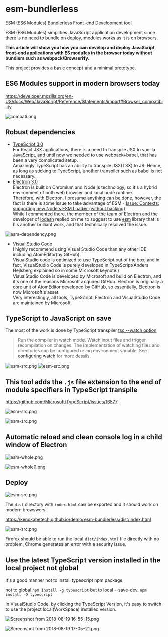 
# esm-bundlerless

ESM (ES6 Modules) Bundlerless Front-end Development tool

ESM (ES6 Modules)  simplifies JavaScript application development since there is no need to bundle on deploy, modules works as it is on browsers.

**This article will show you how you can develop and deploy JavaScript front-end applications with ES modules in the browser today without bundlers such as webpack/Browserify.**

This project provides a basic concept and a minimal prototype.


## ES6 Modules support in modern browsers today
https://developer.mozilla.org/en-US/docs/Web/JavaScript/Reference/Statements/import#Browser_compatibility

![compati.png](https://kenokabetech.github.io/img/ts-react-electron/compati.png)

## Robust dependencies

- [TypeScript 3.0](https://www.typescriptlang.org/)  
For React JSX applications, there is a need to transpile JSX to vanilla JavaScript, and until now we needed to use webpack+babel, that has been a very complicated setup.  
Amazingly TypeScript has an ability to transpile JSX(TSX) to JS.  Hence, as long as sticking to TypeScript, another transpiler such as babel is not necessary.  
- [Electron 3.0](https://electronjs.org/)  
Electron is built on Chromium and Node.js technology, so it's a hybrid environment of both web browser and local node runtime.  
Therefore, with Electron, I presume anything can be done, however, the fact is there is some issue to take advantage of ESM - [Issue: Contexts: supporting new Node's ESM Loader (without hacking)](https://github.com/electron/node/issues/33)  
While I commented there, the member of the team of Electron and the developer of [lodash](https://www.npmjs.com/package/lodash) replied on me to suggest to use [esm](https://www.npmjs.com/package/esm) library that is his another brilliant work, and that technically resolved the issue.  

![esm-dependency.png](https://kenokabetech.github.io/img/ts-react-electron/esm-dependency.png)

- [Visual Studio Code ](https://code.visualstudio.com/)  
I highly recommend using Visual Studio Code than any other IDE including AtomEditor(by GitHub).  
VisualStudio code is optimized to use TypeScript out of the box, and in fact, VisualStudio Code is purely developed in TypeScript(Anders Hejlsberg explained so in some Microsoft keynote.)    
VisualStudio Code is developed by Microsoft and build on Electron, and it's one of the reasons Microsoft acquired GitHub. Electron is originally a core unit of AtomEditor developed by GitHub, so essentially, Electron is now Microsoft's asset.  
Very interestingly, all tools, TypeScript, Electron and VisualStudio Code are maintained by Microsoft. 

## TypeScript to JavaScript on save

The most of the work is done by TypeScript transpiler
[tsc --watch option](https://www.typescriptlang.org/docs/handbook/compiler-options.html)
>Run the compiler in watch mode. Watch input files and trigger recompilation on changes. The implementation of watching files and directories can be configured using environment variable. See [configuring watch](https://www.typescriptlang.org/docs/handbook/configuring-watch.html) for more details.
>
![esm-src.png](https://kenokabetech.github.io/img/ts-react-electron/esm-src.png)
![esm-src.png](https://kenokabetech.github.io/img/ts-react-electron/esm-dist.png)

## This tool adds the `.js` file extension to the end of module specifiers in TypeScript transpile
https://github.com/Microsoft/TypeScript/issues/16577

![esm-src.png](https://kenokabetech.github.io/img/ts-react-electron/esm-ts.png)

![esm-src.png](https://kenokabetech.github.io/img/ts-react-electron/esm-js.png)

## Automatic reload and clean console log in a child window of Electron

![esm-whole.png](https://kenokabetech.github.io/img/ts-react-electron/esm-whole.png)

![esm-whole0.png](https://kenokabetech.github.io/img/ts-react-electron/esm-whole0.png)

## Deploy

![esm-src.png](https://kenokabetech.github.io/img/ts-react-electron/esm-dist.png)

The `dist` directory with `index.html` can be exported and it should work on modern browswers. 

https://kenokabetech.github.io/demo/esm-bundlerless/dist/index.html

![esm-src.png](https://kenokabetech.github.io/img/ts-react-electron/deploy.png)

Firefox should be able to run the local `dist/index.html` file directly with no problem, Chrome generates an error with a security issue.

 ## Use the latest TypeScript version installed in the local project not global

It's a good manner not to install typescript npm package 

not to global 
`npm install -g typescript`
but to local --save-dev.
`npm install -D typescript`

In VisualStudio Code, by clicking the TypeScript Version, it's easy to switch to use the project local(WorkSpace) installed version.

![Screenshot from 2018-08-19 16-55-15.png](https://kenokabetech.github.io/img/ts-react-electron/Screenshot%20from%202018-08-19%2016-55-15.png)

 
![Screenshot from 2018-08-19 17-05-21.png](https://kenokabetech.github.io/img/ts-react-electron/Screenshot%20from%202018-08-19%2017-05-21.png) 
  


 
